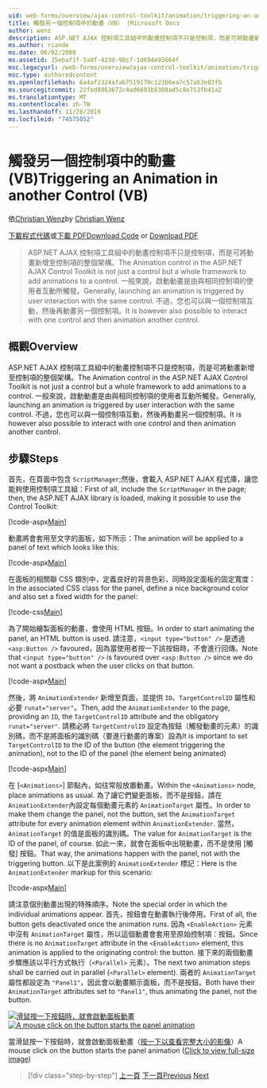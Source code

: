 ```yaml
---
uid: web-forms/overview/ajax-control-toolkit/animation/triggering-an-animation-in-another-control-vb
title: 觸發另一個控制項中的動畫（VB） |Microsoft Docs
author: wenz
description: ASP.NET AJAX 控制項工具組中的動畫控制項不只是控制項，而是可將動畫新增至控制項的整個架構。 一般來說，啟動 。
ms.author: riande
ms.date: 06/02/2008
ms.assetid: 25ebaf1f-5a9f-423d-98c7-1d694e93664f
msc.legacyurl: /web-forms/overview/ajax-control-toolkit/animation/triggering-an-animation-in-another-control-vb
msc.type: authoredcontent
ms.openlocfilehash: 6a4af2324afab7519170c123b6ea7c57ab3e03fb
ms.sourcegitcommit: 22fbd8863672c4ad6693b8388ad5c8e753fb41a2
ms.translationtype: MT
ms.contentlocale: zh-TW
ms.lasthandoff: 11/28/2019
ms.locfileid: "74575052"
---
```

# <a name="triggering-an-animation-in-another-control-vb"></a><span data-ttu-id="cb90e-104">觸發另一個控制項中的動畫 (VB)</span><span class="sxs-lookup"><span data-stu-id="cb90e-104">Triggering an Animation in another Control (VB)</span></span>

<span data-ttu-id="cb90e-105">依[Christian Wenz](https://github.com/wenz)</span><span class="sxs-lookup"><span data-stu-id="cb90e-105">by [Christian Wenz](https://github.com/wenz)</span></span>

<span data-ttu-id="cb90e-106">[下載程式代碼](https://download.microsoft.com/download/f/9/a/f9a26acd-8df4-4484-8a18-199e4598f411/Animation8.vb.zip)或[下載 PDF](https://download.microsoft.com/download/6/7/1/6718d452-ff89-4d3f-a90e-c74ec2d636a3/animation8VB.pdf)</span><span class="sxs-lookup"><span data-stu-id="cb90e-106">[Download Code](https://download.microsoft.com/download/f/9/a/f9a26acd-8df4-4484-8a18-199e4598f411/Animation8.vb.zip) or [Download PDF](https://download.microsoft.com/download/6/7/1/6718d452-ff89-4d3f-a90e-c74ec2d636a3/animation8VB.pdf)</span></span>

> <span data-ttu-id="cb90e-107">ASP.NET AJAX 控制項工具組中的動畫控制項不只是控制項，而是可將動畫新增至控制項的整個架構。</span><span class="sxs-lookup"><span data-stu-id="cb90e-107">The Animation control in the ASP.NET AJAX Control Toolkit is not just a control but a whole framework to add animations to a control.</span></span> <span data-ttu-id="cb90e-108">一般來說，啟動動畫是由與相同控制項的使用者互動所觸發。</span><span class="sxs-lookup"><span data-stu-id="cb90e-108">Generally, launching an animation is triggered by user interaction with the same control.</span></span> <span data-ttu-id="cb90e-109">不過，您也可以與一個控制項互動，然後再動畫另一個控制項。</span><span class="sxs-lookup"><span data-stu-id="cb90e-109">It is however also possible to interact with one control and then animation another control.</span></span>

## <a name="overview"></a><span data-ttu-id="cb90e-110">概觀</span><span class="sxs-lookup"><span data-stu-id="cb90e-110">Overview</span></span>

<span data-ttu-id="cb90e-111">ASP.NET AJAX 控制項工具組中的動畫控制項不只是控制項，而是可將動畫新增至控制項的整個架構。</span><span class="sxs-lookup"><span data-stu-id="cb90e-111">The Animation control in the ASP.NET AJAX Control Toolkit is not just a control but a whole framework to add animations to a control.</span></span> <span data-ttu-id="cb90e-112">一般來說，啟動動畫是由與相同控制項的使用者互動所觸發。</span><span class="sxs-lookup"><span data-stu-id="cb90e-112">Generally, launching an animation is triggered by user interaction with the same control.</span></span> <span data-ttu-id="cb90e-113">不過，您也可以與一個控制項互動，然後再動畫另一個控制項。</span><span class="sxs-lookup"><span data-stu-id="cb90e-113">It is however also possible to interact with one control and then animation another control.</span></span>

## <a name="steps"></a><span data-ttu-id="cb90e-114">步驟</span><span class="sxs-lookup"><span data-stu-id="cb90e-114">Steps</span></span>

<span data-ttu-id="cb90e-115">首先，在頁面中包含 `ScriptManager`;然後，會載入 ASP.NET AJAX 程式庫，讓您能夠使用控制項工具組：</span><span class="sxs-lookup"><span data-stu-id="cb90e-115">First of all, include the `ScriptManager` in the page; then, the ASP.NET AJAX library is loaded, making it possible to use the Control Toolkit:</span></span>

[!code-aspx[Main](triggering-an-animation-in-another-control-vb/samples/sample1.aspx)]

<span data-ttu-id="cb90e-116">動畫將會套用至文字的面板，如下所示：</span><span class="sxs-lookup"><span data-stu-id="cb90e-116">The animation will be applied to a panel of text which looks like this:</span></span>

[!code-aspx[Main](triggering-an-animation-in-another-control-vb/samples/sample2.aspx)]

<span data-ttu-id="cb90e-117">在面板的相關聯 CSS 類別中，定義良好的背景色彩，同時設定面板的固定寬度：</span><span class="sxs-lookup"><span data-stu-id="cb90e-117">In the associated CSS class for the panel, define a nice background color and also set a fixed width for the panel:</span></span>

[!code-css[Main](triggering-an-animation-in-another-control-vb/samples/sample3.css)]

<span data-ttu-id="cb90e-118">為了開始繪製面板的動畫，會使用 HTML 按鈕。</span><span class="sxs-lookup"><span data-stu-id="cb90e-118">In order to start animating the panel, an HTML button is used.</span></span> <span data-ttu-id="cb90e-119">請注意，`<input type="button" />` 是透過 `<asp:Button />` favoured，因為當使用者按一下該按鈕時，不會進行回傳。</span><span class="sxs-lookup"><span data-stu-id="cb90e-119">Note that `<input type="button" />` is favoured over `<asp:Button />` since we do not want a postback when the user clicks on that button.</span></span>

[!code-aspx[Main](triggering-an-animation-in-another-control-vb/samples/sample4.aspx)]

<span data-ttu-id="cb90e-120">然後，將 `AnimationExtender` 新增至頁面，並提供 `ID`、`TargetControlID` 屬性和必要 `runat="server"`。</span><span class="sxs-lookup"><span data-stu-id="cb90e-120">Then, add the `AnimationExtender` to the page, providing an `ID`, the `TargetControlID` attribute and the obligatory `runat="server"`.</span></span> <span data-ttu-id="cb90e-121">請務必將 `TargetControlID` 設定為按鈕（觸發動畫的元素）的識別碼，而不是將面板的識別碼（要進行動畫的專案）設為</span><span class="sxs-lookup"><span data-stu-id="cb90e-121">It is important to set `TargetControlID` to the ID of the button (the element triggering the animation), not to the ID of the panel (the element being animated)</span></span>

[!code-aspx[Main](triggering-an-animation-in-another-control-vb/samples/sample5.aspx)]

<span data-ttu-id="cb90e-122">在 [`<Animations>`] 節點內，如往常般放置動畫。</span><span class="sxs-lookup"><span data-stu-id="cb90e-122">Within the `<Animations>` node, place animations as usual.</span></span> <span data-ttu-id="cb90e-123">為了讓它們變更面板，而不是按鈕，請在 `AnimationExtender`內設定每個動畫元素的 `AnimationTarget` 屬性。</span><span class="sxs-lookup"><span data-stu-id="cb90e-123">In order to make them change the panel, not the button, set the `AnimationTarget` attribute for every animation element within `AnimationExtender`.</span></span> <span data-ttu-id="cb90e-124">當然，`AnimationTarget` 的值是面板的識別碼。</span><span class="sxs-lookup"><span data-stu-id="cb90e-124">The value for `AnimationTarget` is the ID of the panel, of course.</span></span> <span data-ttu-id="cb90e-125">如此一來，就會在面板中出現動畫，而不是使用 [觸發] 按鈕。</span><span class="sxs-lookup"><span data-stu-id="cb90e-125">That way, the animations happen with the panel, not with the triggering button.</span></span> <span data-ttu-id="cb90e-126">以下是此案例的 `AnimationExtender` 標記：</span><span class="sxs-lookup"><span data-stu-id="cb90e-126">Here is the `AnimationExtender` markup for this scenario:</span></span>

[!code-aspx[Main](triggering-an-animation-in-another-control-vb/samples/sample6.aspx)]

<span data-ttu-id="cb90e-127">請注意個別動畫出現的特殊順序。</span><span class="sxs-lookup"><span data-stu-id="cb90e-127">Note the special order in which the individual animations appear.</span></span> <span data-ttu-id="cb90e-128">首先，按鈕會在動畫執行後停用。</span><span class="sxs-lookup"><span data-stu-id="cb90e-128">First of all, the button gets deactivated once the animation runs.</span></span> <span data-ttu-id="cb90e-129">因為 `<EnableAction>` 元素中沒有 `AnimationTarget` 屬性，所以這個動畫會套用至原始控制項：按鈕。</span><span class="sxs-lookup"><span data-stu-id="cb90e-129">Since there is no `AnimationTarget` attribute in the `<EnableAction>` element, this animation is applied to the originating control: the button.</span></span> <span data-ttu-id="cb90e-130">接下來的兩個動畫步驟應該以平行方式執行（`<Parallel>` 元素）。</span><span class="sxs-lookup"><span data-stu-id="cb90e-130">The next two animation steps shall be carried out in parallel (`<Parallel>` element).</span></span> <span data-ttu-id="cb90e-131">兩者的 `AnimationTarget` 屬性都設定為 `"Panel1"`，因此會以動畫顯示面板，而不是按鈕。</span><span class="sxs-lookup"><span data-stu-id="cb90e-131">Both have their `AnimationTarget` attributes set to `"Panel1"`, thus animating the panel, not the button.</span></span>

<span data-ttu-id="cb90e-132">[![滑鼠按一下按鈕時，就會啟動面板動畫](triggering-an-animation-in-another-control-vb/_static/image2.png)](triggering-an-animation-in-another-control-vb/_static/image1.png)</span><span class="sxs-lookup"><span data-stu-id="cb90e-132">[![A mouse click on the button starts the panel animation](triggering-an-animation-in-another-control-vb/_static/image2.png)](triggering-an-animation-in-another-control-vb/_static/image1.png)</span></span>

<span data-ttu-id="cb90e-133">當滑鼠按一下按鈕時，就會啟動面板動畫（[按一下以查看完整大小的影像](triggering-an-animation-in-another-control-vb/_static/image3.png)）</span><span class="sxs-lookup"><span data-stu-id="cb90e-133">A mouse click on the button starts the panel animation ([Click to view full-size image](triggering-an-animation-in-another-control-vb/_static/image3.png))</span></span>

> [!div class="step-by-step"]
> <span data-ttu-id="cb90e-134">[上一頁](disabling-actions-during-animation-vb.md)
> [下一頁](modifying-animations-from-the-server-side-vb.md)</span><span class="sxs-lookup"><span data-stu-id="cb90e-134">[Previous](disabling-actions-during-animation-vb.md)
[Next](modifying-animations-from-the-server-side-vb.md)</span></span>
